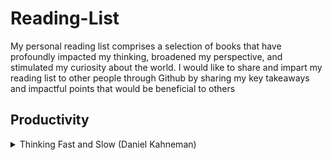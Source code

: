 # Reading-List
My personal reading list comprises a selection of books that have profoundly impacted my thinking, broadened my perspective, and stimulated my curiosity about the world. I would like to share and impart my reading list to other people through Github by sharing my key takeaways and impactful points that would be beneficial to others


## Productivity 

<details>
  <summary> Thinking Fast and Slow (Daniel Kahneman) </summary>
  
  - [Thinking Fast and Slow (Daniel Kahneman)](https://www.amazon.co.uk/Thinking-Fast-Slow-Daniel-Kahneman/dp/0141033576)

